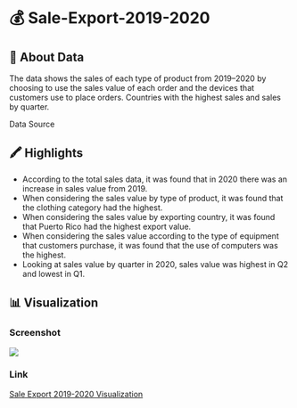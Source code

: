 # 💰 Sale-Export-2019-2020
## 📖 About Data
The data shows the sales of each type of product from 2019–2020 by choosing to use the sales value of each order and the devices that customers use to place orders. Countries with the highest sales and sales by quarter.

Data Source
## 🖍️ Highlights
- According to the total sales data, it was found that in 2020 there was an increase in sales value from 2019.
- When considering the sales value by type of product, it was found that the clothing category had the highest.
- When considering the sales value by exporting country, it was found that Puerto Rico had the highest export value.
- When considering the sales value according to the type of equipment that customers purchase, it was found that the use of computers was the highest.
- Looking at sales value by quarter in 2020, sales value was highest in Q2 and lowest in Q1.
## 📊 Visualization
### Screenshot
![](https://github.com/SaowalakMeethong/Sale-Export-2019-2020/assets/142102520/d85d2e00-d136-45b4-adf1-a447455fb2f8)
### Link
[Sale Export 2019-2020 Visualization](https://public.tableau.com/app/profile/saowalak8887/viz/Salesexport/Saleexport2019-2020)
